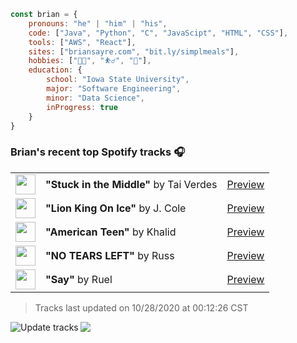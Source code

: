 ```javascript
const brian = {
    pronouns: "he" | "him" | "his",
    code: ["Java", "Python", "C", "JavaScipt", "HTML", "CSS"],
    tools: ["AWS", "React"],
    sites: ["briansayre.com", "bit.ly/simplmeals"],
    hobbies: ["👨‍💻", "⛹️‍♂️", "🍳"],
    education: {
        school: "Iowa State University",
        major: "Software Engineering",
        minor: "Data Science",
        inProgress: true
    }
}
```

### Brian's recent top Spotify tracks 🎧
<table>
<!-- top_tracks starts -->
    <tr>
        <td> <img height="32px" src="https://i.scdn.co/image/ab67616d00004851be61e0dc6cdf58dbb5e3278c"> </td>
        <td> <b>"Stuck in the Middle"</b> by Tai Verdes</td>
        <td> <a href="https://github.com/briansayre" target="_blank" > Preview </a> </td>
    </tr>
    <tr>
        <td> <img height="32px" src="https://i.scdn.co/image/ab67616d000048517a6aa18b884bea97981b7542"> </td>
        <td> <b>"Lion King On Ice"</b> by J. Cole</td>
        <td> <a href="https://p.scdn.co/mp3-preview/6fb94854599d300a86202cd1ed48c79aca5dad12?cid=856b16ed1b17433b9b4ee14b5a0c5a87" target="_blank" > Preview </a> </td>
    </tr>
    <tr>
        <td> <img height="32px" src="https://i.scdn.co/image/ab67616d00004851988ede5e1276e758b5f9e577"> </td>
        <td> <b>"American Teen"</b> by Khalid</td>
        <td> <a href="https://p.scdn.co/mp3-preview/3b4aa1b644a30474a3383594acf8b6ba6eba7fda?cid=856b16ed1b17433b9b4ee14b5a0c5a87" target="_blank" > Preview </a> </td>
    </tr>
    <tr>
        <td> <img height="32px" src="https://i.scdn.co/image/ab67616d00004851039f0bcf97bf66ca8e1f736d"> </td>
        <td> <b>"NO TEARS LEFT"</b> by Russ</td>
        <td> <a href="https://p.scdn.co/mp3-preview/cda6f1c02a44e21ebac3da20dfb5a125dea4371c?cid=856b16ed1b17433b9b4ee14b5a0c5a87" target="_blank" > Preview </a> </td>
    </tr>
    <tr>
        <td> <img height="32px" src="https://i.scdn.co/image/ab67616d000048512f265566ddc779c86019f3b5"> </td>
        <td> <b>"Say"</b> by Ruel</td>
        <td> <a href="https://p.scdn.co/mp3-preview/0a2715b393adc82ca24f967c0c13f1e4a72be50c?cid=856b16ed1b17433b9b4ee14b5a0c5a87" target="_blank" > Preview </a> </td>
    </tr>
<!-- top_tracks ends -->
</table>

<!-- last_updated starts -->
> Tracks last updated on 10/28/2020 at 00:12:26 CST
<!-- last_updated ends -->

<a href="https://github.com/briansayre/briansayre/actions?query=workflow%3A%22Update+Spotify+tracks%22"><img src="https://github.com/briansayre/briansayre/workflows/Update%20Spotify%20tracks/badge.svg" align="left" alt="Update tracks"></a>

![](https://visitor-badge.glitch.me/badge?page_id=briansayre.briansayre)
